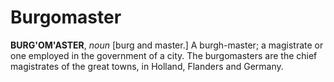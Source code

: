 # Burgomaster

**BURG'OM'ASTER**, _noun_ \[burg and master.\] A burgh-master; a magistrate or one employed in the government of a city. The burgomasters are the chief magistrates of the great towns, in Holland, Flanders and Germany.